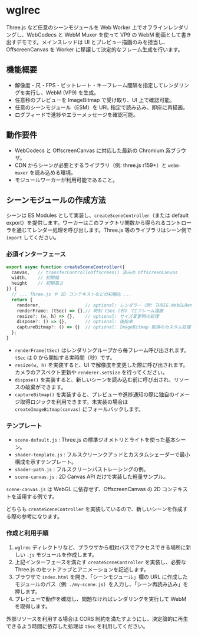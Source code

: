 # wglrec

Three.js など任意のシーンモジュールを Web Worker 上でオフラインレンダリングし、WebCodecs と WebM Muxer を使って VP9 の WebM 動画として書き出すデモです。メインスレッドは UI とプレビュー描画のみを担当し、OffscreenCanvas を Worker に移譲して決定的なフレーム生成を行います。

## 機能概要
- 解像度・尺・FPS・ビットレート・キーフレーム間隔を指定してレンダリングを実行し、WebM (VP9) を生成。
- 任意秒のプレビューを ImageBitmap で受け取り、UI 上で確認可能。
- 任意のシーンモジュール（ESM）を URL 指定で読み込み、即座に再描画。
- ログフィードで進捗やエラーメッセージを確認可能。

## 動作要件
- WebCodecs と OffscreenCanvas に対応した最新の Chromium 系ブラウザ。
- CDN からシーンが必要とするライブラリ（例: three.js r159+）と `webm-muxer` を読み込める環境。
- モジュールワーカーが利用可能であること。

## シーンモジュールの作成方法
シーンは ES Modules として実装し、`createSceneController`（または default export）を提供します。ワーカーはこのファクトリ関数から得られるコントローラを通じてレンダー処理を呼び出します。Three.js 等のライブラリはシーン側で `import` してください。

### 必須インターフェース
```ts
export async function createSceneController({
  canvas,   // transferControlToOffscreen() 済みの OffscreenCanvas
  width,    // 初期幅
  height    // 初期高さ
}) {
  // ... Three.js や 2D コンテキストなどの初期化 ...
  return {
    renderer,                 // optional: レンダラー（例: THREE.WebGLRenderer）
    renderFrame: (tSec) => {},// 時刻 tSec (秒) で1フレーム描画
    resize?: (w, h) => {},    // optional: サイズ変更時の処理
    dispose?: () => {},       // optional: 後始末
    captureBitmap?: () => {}  // optional: ImageBitmap 取得のカスタム処理
  };
}
```

- `renderFrame(tSec)` はレンダリングループから毎フレーム呼び出されます。`tSec` は 0 から開始する実時間（秒）です。
- `resize(w, h)` を実装すると、UI で解像度を変更した際に呼び出されます。カメラのアスペクト更新や `renderer.setSize` を行ってください。
- `dispose()` を実装すると、新しいシーンを読み込む前に呼び出され、リソースの破棄ができます。
- `captureBitmap()` を実装すると、プレビューや進捗通知の際に独自のイメージ取得ロジックを利用できます。未実装の場合は `createImageBitmap(canvas)` にフォールバックします。

### テンプレート
- `scene-default.js` : Three.js の標準ジオメトリとライトを使った基本シーン。
- `shader-template.js` : フルスクリーンクアッドとカスタムシェーダーで最小構成を示すテンプレート。
- `shader-path.js` : フルスクリーンパストレーシングの例。
- `scene-canvas.js` : 2D Canvas API だけで実装した軽量サンプル。

`scene-canvas.js`  は WebGL に依存せず、OffscreenCanvas の 2D コンテキストを活用する例です。

どちらも `createSceneController` を実装しているので、新しいシーンを作成する際の参考になります。

### 作成と利用手順
1. `wglrec` ディレクトリなど、ブラウザから相対パスでアクセスできる場所に新しい `.js` モジュールを作成します。
2. 上記インターフェースを満たす `createSceneController` を実装し、必要な Three.js のセットアップとアニメーションを記述します。
3. ブラウザで `index.html` を開き、「シーンモジュール」欄の URL に作成したモジュールのパス（例: `./my-scene.js`）を入力し、「シーン再読み込み」を押します。
4. プレビューで動作を確認し、問題なければレンダリングを実行して WebM を取得します。

外部リソースを利用する場合は CORS 制約を満たすようにし、決定論的に再生できるよう時間に依存した処理は `tSec` を利用してください。

